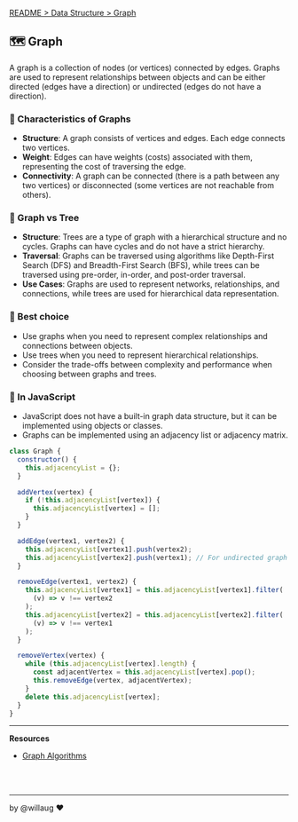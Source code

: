 [README > Data Structure > Graph](../README.md)

## 🗺️ Graph
A graph is a collection of nodes (or vertices) connected by edges. Graphs are used to represent relationships between objects and can be either directed (edges have a direction) or undirected (edges do not have a direction).

### 📌 Characteristics of Graphs
- **Structure**: A graph consists of vertices and edges. Each edge connects two vertices.
- **Weight**: Edges can have weights (costs) associated with them, representing the cost of traversing the edge.
- **Connectivity**: A graph can be connected (there is a path between any two vertices) or disconnected (some vertices are not reachable from others).

### 🥊 Graph vs Tree
- **Structure**: Trees are a type of graph with a hierarchical structure and no cycles. Graphs can have cycles and do not have a strict hierarchy.
- **Traversal**: Graphs can be traversed using algorithms like Depth-First Search (DFS) and Breadth-First Search (BFS), while trees can be traversed using pre-order, in-order, and post-order traversal.
- **Use Cases**: Graphs are used to represent networks, relationships, and connections, while trees are used for hierarchical data representation.

### 💚 Best choice
- Use graphs when you need to represent complex relationships and connections between objects.
- Use trees when you need to represent hierarchical relationships.
- Consider the trade-offs between complexity and performance when choosing between graphs and trees.

### 💛 In JavaScript
- JavaScript does not have a built-in graph data structure, but it can be implemented using objects or classes.
- Graphs can be implemented using an adjacency list or adjacency matrix.

```js
class Graph {
  constructor() {
    this.adjacencyList = {};
  }

  addVertex(vertex) {
    if (!this.adjacencyList[vertex]) {
      this.adjacencyList[vertex] = [];
    }
  }

  addEdge(vertex1, vertex2) {
    this.adjacencyList[vertex1].push(vertex2);
    this.adjacencyList[vertex2].push(vertex1); // For undirected graph
  }

  removeEdge(vertex1, vertex2) {
    this.adjacencyList[vertex1] = this.adjacencyList[vertex1].filter(
      (v) => v !== vertex2
    );
    this.adjacencyList[vertex2] = this.adjacencyList[vertex2].filter(
      (v) => v !== vertex1
    );
  }

  removeVertex(vertex) {
    while (this.adjacencyList[vertex].length) {
      const adjacentVertex = this.adjacencyList[vertex].pop();
      this.removeEdge(vertex, adjacentVertex);
    }
    delete this.adjacencyList[vertex];
  }
}
```

---
**Resources**
- [Graph Algorithms](https://www.geeksforgeeks.org/dsa/graph-data-structure-and-algorithms/)

<br>
<br>

---

by @willaug ❤️
